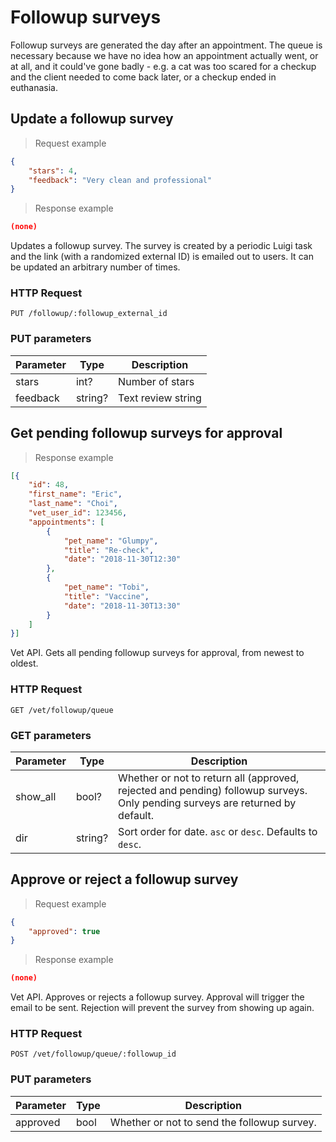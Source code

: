 # Followup surveys
Followup surveys are generated the day after an appointment. The queue is necessary because we have no idea how an appointment actually went, or at all, and it could've gone badly - e.g. a cat was too scared for a checkup and the client needed to come back later, or a checkup ended in euthanasia.

## Update a followup survey
> Request example

```json
{
	"stars": 4,
	"feedback": "Very clean and professional"
}
```

> Response example

```json
(none)
```

Updates a followup survey. The survey is created by a periodic Luigi task and the link (with
a randomized external ID) is emailed out to users. It can be updated an arbitrary number of times.

### HTTP Request
`PUT /followup/:followup_external_id`

### PUT parameters
Parameter | Type | Description
--------- | ---- | -----------
stars| int? | Number of stars
feedback | string? | Text review string


## Get pending followup surveys for approval

> Response example

```json
[{
	"id": 48,
	"first_name": "Eric",
	"last_name": "Choi",
	"vet_user_id": 123456,
	"appointments": [
		{
			"pet_name": "Glumpy",
			"title": "Re-check",
			"date": "2018-11-30T12:30"
		},
		{
			"pet_name": "Tobi",
			"title": "Vaccine",
			"date": "2018-11-30T13:30"
		}
	]
}]
```

Vet API. Gets all pending followup surveys for approval, from newest to oldest.

### HTTP Request
`GET /vet/followup/queue`

### GET parameters
Parameter | Type | Description
--------- | ---- | -----------
show_all | bool? | Whether or not to return all (approved, rejected and pending) followup surveys. Only pending surveys are returned by default.
dir | string? | Sort order for date. `asc` or `desc`. Defaults to `desc`.

## Approve or reject a followup survey
> Request example

```json
{
	"approved": true
}
```

> Response example

```json
(none)
```

Vet API. Approves or rejects a followup survey. Approval will trigger the email to be sent.
Rejection will prevent the survey from showing up again.

### HTTP Request
`POST /vet/followup/queue/:followup_id`

### PUT parameters
Parameter | Type | Description
--------- | ---- | -----------
approved | bool | Whether or not to send the followup survey.
